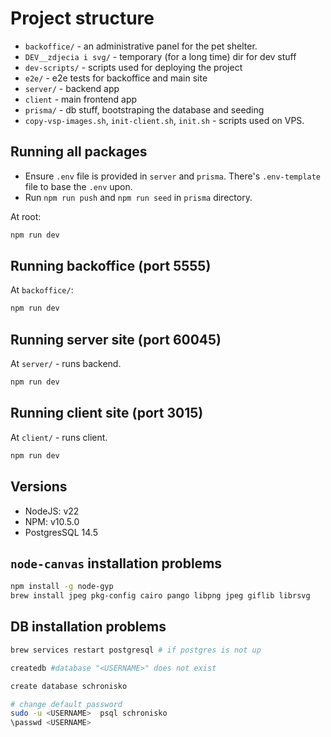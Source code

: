 # Project structure

- `backoffice/` - an administrative panel for the pet shelter.
- `DEV__zdjecia i svg/` - temporary (for a long time) dir for dev stuff
- `dev-scripts/` - scripts used for deploying the project
- `e2e/` - e2e tests for backoffice and main site
- `server/` - backend app
- `client` - main frontend app
- `prisma/` - db stuff, bootstraping the database and seeding
- `copy-vsp-images.sh`, `init-client.sh`, `init.sh` - scripts used on VPS.

## Running all packages

* Ensure `.env` file is provided in `server` and `prisma`. There's `.env-template` file to base the `.env` upon.
* Run `npm run push` and `npm run seed` in `prisma` directory.

At root:

```bash
npm run dev
```

## Running backoffice (port 5555)

At `backoffice/`:

```bash
npm run dev
```

## Running server site (port 60045)

At `server/` - runs backend.

```bash
npm run dev
```

## Running client site (port 3015)

At `client/` - runs client.

```bash
npm run dev
```

## Versions

- NodeJS: v22
- NPM: v10.5.0
- PostgresSQL 14.5

## `node-canvas` installation problems

```bash
npm install -g node-gyp
brew install jpeg pkg-config cairo pango libpng jpeg giflib librsvg
```

## DB installation problems

```bash
brew services restart postgresql # if postgres is not up

createdb #database "<USERNAME>" does not exist

create database schronisko

# change default password
sudo -u <USERNAME>  psql schronisko
\passwd <USERNAME>
```
